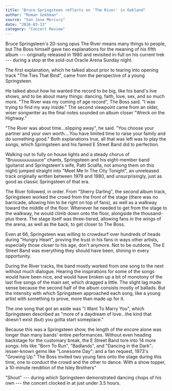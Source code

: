 ```yaml
---
title: "Bruce Springsteen reflects on 'The River' in Oakland"
author: "Roman Gokhman"
source: "San Jose Mercury"
date: "2016-03-13"
category: "Concert Review"
---
```


Bruce Springsteen's 20-song opus The River means many things to people, but The Boss himself gave two explanations for the meaning of his fifth album --- originally released in 1980 and revisited in-full on his current trek --- during a stop at the sold-out Oracle Arena Sunday night.

The first explanation, which he talked about prior to tearing into opening track "The Ties That Bind", came from the perspective of a young Springsteen.

He talked about how he wanted the record to be big, like his band's live shows, and to be about many things: dancing, faith, love, sex, and so much more. "The River was my coming of age record", The Boss said. "I was trying to find my way inside." The second viewpoint came from an older, wiser songwriter as the final notes sounded on album closer "Wreck on the Highway."

"The River was about time...slipping away", he said. "You choose your partner and your own worth....You have limited time to raise your family and do something good." Both explanations true, all that was left was to play the songs, which Springsteen and his famed E Street Band did to perfection.

Walking out to fully on house lights and a steady chorus of "Bruuuuuuuuuuce" chants, Springsteen and his eight-member band (guitarist and Springsteen's wife, Patti Scialfa, not among them on this night) jumped straight into "Meet Me In The City Tonight", an unreleased track originally written between 1979 and 1980, and unsurprisingly, just as good as classic Springsteen of that era.

The River followed, in order. From "Sherry Darling", the second album track, Springsteen worked the crowd from the front of the stage (there was no barricade, allowing him to be right on top of fans), as well as a walkway toward the middle of the floor. Whenever he needed to get from the stage to the walkway, he would climb down onto the floor, alongside the thousand-plus there. The stage itself was three-tiered, allowing fans in the wings of the arena, as well as the back, to get closer to The Boss.

Even at 66, Springsteen was willing to crowdsurf over hundreds of heads during "Hungry Heart", proving the trust in his fans in ways other artists, especially those closer to his age, don't anymore. Not to be outdone, The E Street Band was everything they should have been, shining in every opportunity.

During the River tracks, the band mostly worked from one song to the next without much dialogue. Hearing the inspirations for some of the songs would have been nice, and would have broken up a bit of monotony of the last five songs of the main set, which dragged a little. The slight lag made sense because the second half of the album consists mostly of ballads. But the intensity with which Springsteen approached each song, like a young artist with something to prove, more than made up for it.

The one song that got an aside was "I Want To Marry You", which Springsteen described as "more of a daydream of love...the kind that doesn't exist (but) you gotta start someplace."

Because this was a Springsteen show, the length of the encore alone was longer than many bands' entire performances. Without even heading backstage for the customary break, the E Street Band tore into 14 more songs: hits like "Born To Run", "Badlands", and "Dancing in the Dark"; lesser-known gems like "Lonesome Day"; and a fan request, 1973's "Growing Up." The Boss invited two young fans onto the stage during this time, one to conduct the crowd and the other to dance. With a show topper, a 10-minute rendition of the Isley Brothers"

"Shout" --- during which Springsteen demonstrated dancing chops of his own --- the concert clocked in at just under 3.5 hours.